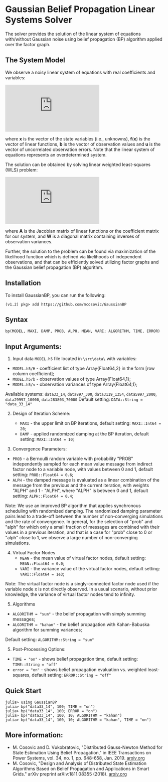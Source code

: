 # Gaussian Belief Propagation Linear Systems Solver
The solver provides the solution of the linear system of equations with/without Gaussian noise using belief propagation (BP) algorithm applied over the factor graph.

## The System Model
We observe a noisy linear system of equations with real coefficients and variables:

![equation](https://latex.codecogs.com/gif.latex?%5Ctextbf%7Bb%7D%20%3D%20%5Ctextbf%7Bf%7D%28%5Ctextbf%7Bx%7D%29%20&plus;%20%5Ctextbf%7Bu%7D)

where **x** is the vector of the state variables (i.e., unknowns), **f**(**x**) is the vector of linear functions, **b** is the vector of observation values and **u** is the vector of uncorrelated observation errors. Note that the linear system of equations represents an overdetermined system.

The solution can be obtained by solving linear weighted least-squares (WLS) problem:

![wls](https://latex.codecogs.com/gif.latex?%28%5Ctextbf%7BA%7D%5ET%5Ctextbf%7BW%7D%5Ctextbf%7BA%7D%29%5Ctextbf%7Bx%7D%3D%5Ctextbf%7BA%7D%5ET%5Ctextbf%7BW%7D%5Ctextbf%7Bb%7D)

where **A** is the Jacobian matrix of linear functions or the coefficient  matrix for our system, and **W** is a diagonal matrix containing inverses of observation variances.

Further, the solution to the problem can be found via maximization of the likelihood function which is defined via likelihoods of independent observations, and that can be efficiently solved utilizing factor graphs and the Gaussian belief propagation (BP) algorithm.

## Installation
To install GaussianBP, you can run the following:
```
(v1.2) pkg> add https://github.com/mcosovic/GaussianBP
```

## Syntax
```
bp(MODEL, MAXI, DAMP, PROB, ALPH, MEAN, VARI; ALGORITHM, TIME, ERROR)
```

## Input Arguments:
1. Input data `MODEL.h5` file located in `\src\data\` with variables:
  - `MODEL.h5/H` - coefficient list of type Array{Float64,2} in the form [row column coefficient];
  - `MODEL.h5/b` - observation values of type Array{Float64,1};
  - `MODEL.h5/v` - observation variances of type Array{Float64,1};

Available systems: `data33_14`, `data897_300`, `data3119_1354`, `data5997_2000`, `data29997_10000`, `data283803_70000`
Default setting: `DATA::String = "data_33_14"`

2. Design of Iteration Scheme:
   - `MAXI` - the upper limit on BP iterations, default setting: `MAXI::Int64 = 20`;
   - `DAMP` - applied randomized damping at the BP iteration, default setting: `MAXI::Int64 = 10`;

3. Convergence Parameters:
  - `PROB` - a Bernoulli random variable with probability "PROB" independently sampled for each mean value message from indirect factor node to a variable node, with values between 0 and 1, default setting: `PROB::Float64 = 0.6`;
  - `ALPH` - the damped message is evaluated as a linear combination of the message from the previous and the current iteration, with weights "ALPH" and 1 - "ALPH", where "ALPH" is between 0 and 1, default setting: `ALPH::Float64 = 0.4`;

Note: We use an improved BP algorithm that applies synchronous scheduling  with randomized damping. The randomized damping parameter pairs lead to a trade-off between the number of non-converging simulations and the rate of convergence. In general, for the selection of "prob" and "alph" for which only a small fraction of messages are combined with their values in a previous iteration, and that is a case for "prob" close to 0 or "alph" close to 1, we observe a large number of non-converging simulations.

4. Virtual Factor Nodes
   - `MEAN` - the mean value of virtual factor nodes, default setting: `MEAN::Float64 = 0.0`;
   - `VARI` - the variance value of the virtual factor nodes, default setting: `VARI::Float64 = 1e3`;

Note: The virtual factor node is a singly-connected factor node used if the variable node x is not directly observed. In a usual scenario, without prior knowledge, the variance of virtual factor nodes tend to infinity.

5. Algorithms
  - `ALGORITHM = "sum"` - the belief propagation with simply summing messages;
  - `ALGORITHM = "kahan"` - the belief propagation with Kahan-Babuska algorithm for summing variances;

Default setting: `ALGORITHM::String = "sum"`  

5. Post-Processing Options:
  - `TIME = "on"` - shows belief propagation time, default setting: `TIME::String = "off"`
  - `error = "on"` - shows belief propagation evaluation vs. weighted least-squares, default setting: `ERROR::String = "off"`

## Quick Start
```
julia> using GaussianBP
julia> bp("data33_14", 100; TIME = "on")
julia> bp("data33_14", 100; ERROR = "on")
julia> bp("data33_14", 100, 10; ALGORITHM = "kahan")
julia> bp("data33_14", 100, 10; ALGORITHM = "kahan", TIME = "on")
```

## More information:
- M. Cosovic and D. Vukobratovic, "Distributed Gauss-Newton Method for State Estimation Using Belief Propagation," in IEEE Transactions on  Power Systems, vol. 34, no. 1, pp. 648-658, Jan. 2019. [arxiv.org](https://arxiv.org/pdf/1702.05781.pdf)
- M. Cosovic, "Design and Analysis of Distributed State Estimation Algorithms Based on Belief Propagation and Applications in Smart Grids." arXiv preprint arXiv:1811.08355 (2018). [arxiv.org](https://arxiv.org/pdf/1811.08355.pdf)
